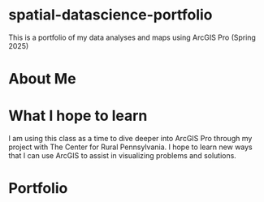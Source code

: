 # spatial-datascience-portfolio
This is a portfolio of my data analyses and maps using ArcGIS Pro (Spring 2025)

# About Me 



# What I hope to learn
I am using this class as a time to dive deeper into ArcGIS Pro through my project with The Center for Rural Pennsylvania. I hope to learn new ways that I can use ArcGIS to assist in visualizing problems and solutions. 

# Portfolio
